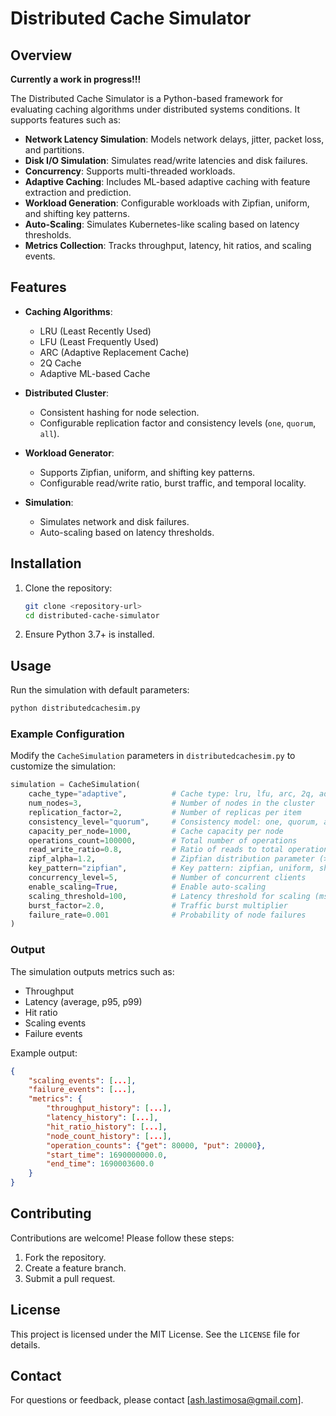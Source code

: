 # Distributed Cache Simulator

## Overview

**Currently a work in progress!!!**

The Distributed Cache Simulator is a Python-based framework for evaluating caching algorithms under distributed systems conditions. It supports features such as:

- **Network Latency Simulation**: Models network delays, jitter, packet loss, and partitions.
- **Disk I/O Simulation**: Simulates read/write latencies and disk failures.
- **Concurrency**: Supports multi-threaded workloads.
- **Adaptive Caching**: Includes ML-based adaptive caching with feature extraction and prediction.
- **Workload Generation**: Configurable workloads with Zipfian, uniform, and shifting key patterns.
- **Auto-Scaling**: Simulates Kubernetes-like scaling based on latency thresholds.
- **Metrics Collection**: Tracks throughput, latency, hit ratios, and scaling events.

## Features

- **Caching Algorithms**:
  - LRU (Least Recently Used)
  - LFU (Least Frequently Used)
  - ARC (Adaptive Replacement Cache)
  - 2Q Cache
  - Adaptive ML-based Cache

- **Distributed Cluster**:
  - Consistent hashing for node selection.
  - Configurable replication factor and consistency levels (`one`, `quorum`, `all`).

- **Workload Generator**:
  - Supports Zipfian, uniform, and shifting key patterns.
  - Configurable read/write ratio, burst traffic, and temporal locality.

- **Simulation**:
  - Simulates network and disk failures.
  - Auto-scaling based on latency thresholds.

## Installation

1. Clone the repository:
   ```bash
   git clone <repository-url>
   cd distributed-cache-simulator
   ```

2. Ensure Python 3.7+ is installed.

## Usage

Run the simulation with default parameters:
```bash
python distributedcachesim.py
```

### Example Configuration

Modify the `CacheSimulation` parameters in `distributedcachesim.py` to customize the simulation:
```python
simulation = CacheSimulation(
    cache_type="adaptive",          # Cache type: lru, lfu, arc, 2q, adaptive
    num_nodes=3,                    # Number of nodes in the cluster
    replication_factor=2,           # Number of replicas per item
    consistency_level="quorum",     # Consistency model: one, quorum, all
    capacity_per_node=1000,         # Cache capacity per node
    operations_count=100000,        # Total number of operations
    read_write_ratio=0.8,           # Ratio of reads to total operations
    zipf_alpha=1.2,                 # Zipfian distribution parameter (>1)
    key_pattern="zipfian",          # Key pattern: zipfian, uniform, shifting
    concurrency_level=5,            # Number of concurrent clients
    enable_scaling=True,            # Enable auto-scaling
    scaling_threshold=100,          # Latency threshold for scaling (ms)
    burst_factor=2.0,               # Traffic burst multiplier
    failure_rate=0.001              # Probability of node failures
)
```

### Output

The simulation outputs metrics such as:
- Throughput
- Latency (average, p95, p99)
- Hit ratio
- Scaling events
- Failure events

Example output:
```json
{
    "scaling_events": [...],
    "failure_events": [...],
    "metrics": {
        "throughput_history": [...],
        "latency_history": [...],
        "hit_ratio_history": [...],
        "node_count_history": [...],
        "operation_counts": {"get": 80000, "put": 20000},
        "start_time": 1690000000.0,
        "end_time": 1690003600.0
    }
}
```

## Contributing

Contributions are welcome! Please follow these steps:
1. Fork the repository.
2. Create a feature branch.
3. Submit a pull request.

## License

This project is licensed under the MIT License. See the `LICENSE` file for details.

## Contact

For questions or feedback, please contact [ash.lastimosa@gmail.com].
